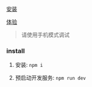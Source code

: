 [安装](#install)

[体验](https://zweizhao.github.io/VueMobileFramework/dist/index.html)

> 请使用手机模式调试

### install
1. 安装: `npm i`

2. 预启动开发服务: `npm run dev`
